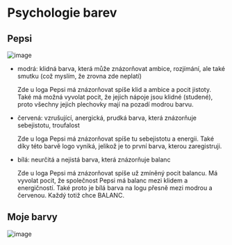 # Psychologie barev
## Pepsi

![image](https://cz3.staticac.cz/foto/compressor/2/8/282bc9c471d70779fa07cf7ccdfc5572.jpg)

- modrá: klidná barva, která může znázorňovat ambice, rozjímání, ale také smutku (což myslím, že zrovna zde neplatí)

  Zde u loga Pepsi má znázorňovat spíše klid a ambice a pocit jistoty. Také má možná vyvolat pocit, že jejich nápoje jsou klidné (studené), proto všechny jejich plechovky mají na pozadí modrou barvu.
- červená: vzrušující, anergická, prudká barva, která znázorňuje sebejistotu, troufalost

  Zde u loga Pepsi má znázorňovat spíše tu sebejistotu a energii. Také díky této barvě logo vyniká, jelikož je to první barva, kterou zaregistruji.
- bílá: neurčitá a nejistá barva, která znázorňuje balanc

  Zde u loga Pepsi má znázorňovat spíše už zmíněný pocit balancu. Má vyvolat pocit, že společnost Pepsi má balanc mezi klidem a energičností. Také proto je bílá barva na logu přesně mezi modrou a červenou. Každý totiž chce BALANC.

## Moje barvy

![image](https://www.colorhexa.com/5ca7ff.png)
